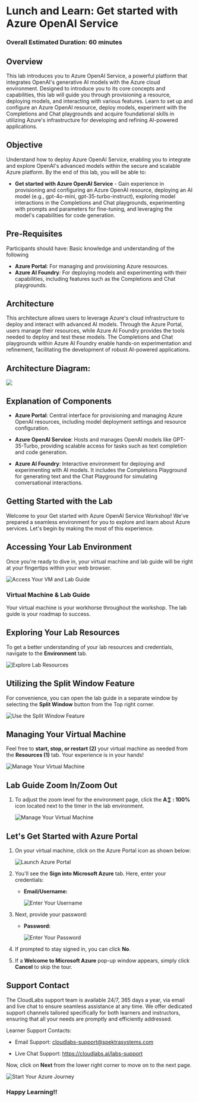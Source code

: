 # Lunch and Learn: Get started with Azure OpenAI Service

### Overall Estimated Duration: 60 minutes

## Overview

This lab introduces you to Azure OpenAI Service, a powerful platform that integrates OpenAI's generative AI models with the Azure cloud environment. Designed to introduce you to its core concepts and capabilities, this lab will guide you through provisioning a resource, deploying models, and interacting with various features. Learn to set up and configure an Azure OpenAI resource, deploy models, experiment with the Completions and Chat playgrounds and acquire foundational skills in utilizing Azure's infrastructure for developing and refining AI-powered applications.

## Objective

Understand how to deploy Azure OpenAI Service, enabling you to integrate and explore OpenAI's advanced models within the secure and scalable Azure platform. By the end of this lab, you will be able to:

- **Get started with Azure OpenAI Service** - Gain experience in provisioning and configuring an Azure OpenAI resource, deploying an AI model (e.g., gpt-4o-mini, gpt-35-turbo-instruct), exploring model interactions in the Completions and Chat playgrounds, experimenting with prompts and parameters for fine-tuning, and leveraging the model's capabilities for code generation.

## Pre-Requisites

Participants should have: Basic knowledge and understanding of the following

- **Azure Portal**: For managing and provisioning Azure resources.
- **Azure AI Foundry**: For deploying models and experimenting with their capabilities, including features such as the Completions and Chat playgrounds.

## Architecture

This architecture allows users to leverage Azure's cloud infrastructure to deploy and interact with advanced AI models. Through the Azure Portal, users manage their resources, while Azure AI Foundry provides the tools needed to deploy and test these models. The Completions and Chat playgrounds within Azure AI Foundry enable hands-on experimentation and refinement, facilitating the development of robust AI-powered applications.

## Architecture Diagram:

![](./media/lab-01-ad.png)

## Explanation of Components

- **Azure Portal**: Central interface for provisioning and managing Azure OpenAI resources, including model deployment settings and resource configuration.

- **Azure OpenAI Service**: Hosts and manages OpenAI models like GPT-35-Turbo, providing scalable access for tasks such as text completion and code generation.

- **Azure AI Foundry**: Interactive environment for deploying and experimenting with AI models. It includes the Completions Playground for generating text and the Chat Playground for simulating conversational interactions.

## Getting Started with the Lab

Welcome to your Get started with Azure OpenAI Service Workshop! We've prepared a seamless environment for you to explore and learn about Azure services. Let's begin by making the most of this experience.
 
## Accessing Your Lab Environment
 
Once you're ready to dive in, your virtual machine and lab guide will be right at your fingertips within your web browser.
 
![Access Your VM and Lab Guide](./media/labguide.png)

### Virtual Machine & Lab Guide
 
Your virtual machine is your workhorse throughout the workshop. The lab guide is your roadmap to success.
 
## Exploring Your Lab Resources
 
To get a better understanding of your lab resources and credentials, navigate to the **Environment** tab.
 
![Explore Lab Resources](./media/env.png)
 
## Utilizing the Split Window Feature
 
For convenience, you can open the lab guide in a separate window by selecting the **Split Window** button from the Top right corner.
 
![Use the Split Window Feature](./media/split.png)
 
## Managing Your Virtual Machine
 
Feel free to **start, stop, or restart (2)** your virtual machine as needed from the **Resources (1)** tab. Your experience is in your hands!
 
![Manage Your Virtual Machine](./media/resources.png)

## Lab Guide Zoom In/Zoom Out

1. To adjust the zoom level for the environment page, click the **A↕ : 100%** icon located next to the timer in the lab environment.

   ![Manage Your Virtual Machine](./media/labzoom-1.png)

## Let's Get Started with Azure Portal
 
1. On your virtual machine, click on the Azure Portal icon as shown below:
 
      ![Launch Azure Portal](./media/sc900-image(1).png)
   
 
2. You'll see the **Sign into Microsoft Azure** tab. Here, enter your credentials:
 
   - **Email/Username:** <inject key="AzureAdUserEmail"></inject>
 
       ![Enter Your Username](./media/sc900-image-1.png)
 
3. Next, provide your password:
 
   - **Password:** <inject key="AzureAdUserPassword"></inject>
 
       ![Enter Your Password](./media/sc900-image-2.png)
 
4. If prompted to stay signed in, you can click **No**.
 
5. If a **Welcome to Microsoft Azure** pop-up window appears, simply click **Cancel** to skip the tour.
 
## Support Contact

The CloudLabs support team is available 24/7, 365 days a year, via email and live chat to ensure seamless assistance at any time. We offer dedicated support channels tailored specifically for both learners and instructors, ensuring that all your needs are promptly and efficiently addressed.

Learner Support Contacts:

- Email Support: cloudlabs-support@spektrasystems.com

- Live Chat Support: https://cloudlabs.ai/labs-support

Now, click on **Next** from the lower right corner to move on to the next page.

![Start Your Azure Journey](./media/sc900-image(3).png)

### Happy Learning!!
